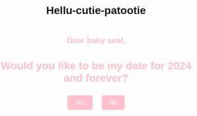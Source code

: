 # Hellu-cutie-patootie
<!DOCTYPE html>
<html lang="en">
<head>
  <meta charset="UTF-8">
  <meta name="viewport" content="width=device-width, initial-scale=1.0">
  <title>Ask Out</title>
  <style>
    body {
      font-family: Arial, sans-serif;
      text-align: center;
      margin: 0;
      padding: 0;
      background: url(https://www.google.com/url?sa=i&url=https%3A%2F%2Fwww.freepik.com%2Ffree-photos-vectors%2Fcute-heart-background&psig=AOvVaw3YOdNqG_Zjl1VkZzmj4Mqj&ust=1703411999660000&source=images&cd=vfe&opi=89978449&ved=0CBIQjRxqFwoTCLDj0rKmpYMDFQAAAAAdAAAAABAD) no-repeat center center fixed;
      background-size: cover;
    }
    .container {
      margin-top: 50px;
      color: pink;
    }
    h2 {
      color: pink;
    }
    button {
      font-size: 16px;
      margin: 10px;
      padding: 10px 20px;
      cursor: pointer;
      background-color: pink;
      border: none;
      color: white;
      border-radius: 5px;
    }
  </style>
</head>
<body>

<div class="container">
  <h2>Dear baby seal,</h2>
  <h1>Would you like to be my date for 2024 and forever?</h1>
  <button onclick="displayMessage('yes')">Yes</button>
  <button onclick="displayMessage('no')">No</button>
</div>

<script>
  function displayMessage(response) {
    if (response === 'yes') {
      alert("Yes, that's right! You're stuck with me, hehehe. Don't even try to say no.");
    } else if (response === 'no') {
      alert("Aww, don't be like that. Try again.");
      window.location.href = 'index.html'; // Replace 'index.html' with the actual home page URL
    }
  }
</script>

</body>
</html>
